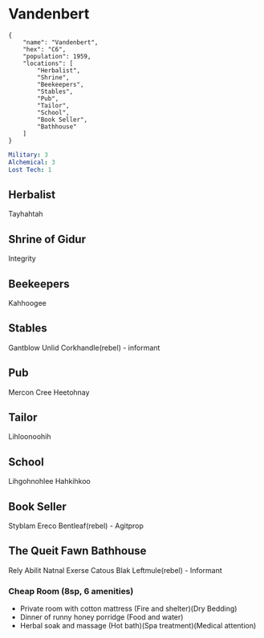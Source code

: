 # Vandenbert

```
{
    "name": "Vandenbert",
    "hex": "C6",
    "population": 1959,
    "locations": [
        "Herbalist",
        "Shrine",
        "Beekeepers",
        "Stables",
        "Pub",
        "Tailor",
        "School",
        "Book Seller",
        "Bathhouse"
    ]
}
```
```yml
Military: 3
Alchemical: 3
Lost Tech: 1
```

## Herbalist 
Tayhahtah

## Shrine of Gidur
Integrity

## Beekeepers 
Kahhoogee

## Stables 
Gantblow Unlid
Corkhandle(rebel) - informant

## Pub
Mercon Cree
Heetohnay

## Tailor 
Lihloonoohih

## School 
Lihgohnohlee
Hahkihkoo

## Book Seller
Styblam Ereco
Bentleaf(rebel) - Agitprop

## The Queit Fawn Bathhouse
Rely Abilit
Natnal Exerse
Catous Blak
Leftmule(rebel) - Informant

### Cheap Room (8sp, 6 amenities)
- Private room with cotton mattress (Fire and shelter)(Dry Bedding)
- Dinner of runny honey porridge (Food and water)
- Herbal soak and massage (Hot bath)(Spa treatment)(Medical attention)
